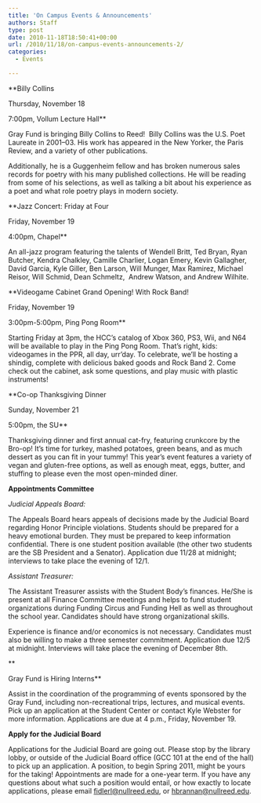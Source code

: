 ```yaml
---
title: 'On Campus Events & Announcements'
authors: Staff
type: post
date: 2010-11-18T18:50:41+00:00
url: /2010/11/18/on-campus-events-announcements-2/
categories:
  - Events

---
```

**Billy Collins
  
Thursday, November 18
  
7:00pm, Vollum Lecture Hall**

Gray Fund is bringing Billy Collins to Reed!  Billy Collins was the U.S. Poet Laureate in 2001–03. His work has appeared in the New Yorker, the Paris Review, and a variety of other publications.

Additionally, he is a Guggenheim fellow and has broken numerous sales records for poetry with his many published collections. He will be reading from some of his selections, as well as talking a bit about his experience as a poet and what role poetry plays in modern society.

**Jazz Concert: Friday at Four
  
Friday, November 19
  
4:00pm, Chapel**

An all-jazz program featuring the talents of Wendell Britt, Ted Bryan, Ryan Butcher, Kendra Chalkley, Camille Charlier, Logan Emery, Kevin Gallagher, David Garcia, Kyle Giller, Ben Larson, Will Munger, Max Ramirez, Michael Reisor, Will Schmid, Dean Schmeltz,  Andrew Watson, and Andrew Wilhite.

**Videogame Cabinet Grand Opening! With Rock Band!
  
Friday, November 19
  
3:00pm-5:00pm, Ping Pong Room**

Starting Friday at 3pm, the HCC’s catalog of Xbox 360, PS3, Wii, and N64 will be available to play in the Ping Pong Room. That’s right, kids: videogames in the PPR, all day, urr’day. To celebrate, we’ll be hosting a shindig, complete with delicious baked goods and Rock Band 2. Come check out the cabinet, ask some questions, and play music with plastic instruments!

**Co-op Thanksgiving Dinner
  
Sunday, November 21
  
5:00pm, the SU**

Thanksgiving dinner and first annual cat-fry, featuring crunkcore by the Bro-op! It’s time for turkey, mashed potatoes, green beans, and as much dessert as you can fit in your tummy! This year’s event features a variety of vegan and gluten-free options, as well as enough meat, eggs, butter, and stuffing to please even the most open-minded diner.

**Appointments Committee**

_Judicial Appeals Board:_
  
The Appeals Board hears appeals of decisions made by the Judicial Board regarding Honor Principle violations. Students should be prepared for a heavy emotional burden. They must be prepared to keep information confidential. There is one student position available (the other two students are the SB President and a Senator). Application due 11/28 at midnight; interviews to take place the evening of 12/1.

_Assistant Treasurer:_
  
The Assistant Treasurer assists with the Student Body’s finances. He/She is present at all Finance Committee meetings and helps to fund student organizations during Funding Circus and Funding Hell as well as throughout the school year. Candidates should have strong organizational skills.

Experience is finance and/or economics is not necessary. Candidates must also be willing to make a three semester commitment. Application due 12/5 at midnight. Interviews will take place the evening of December 8th.
  
**
  
Gray Fund is Hiring Interns**

Assist in the coordination of the programming of events sponsored by the Gray Fund, including non-recreational trips, lectures, and musical events. Pick up an application at the Student Center or contact Kyle Webster for more information. Applications are due at 4 p.m., Friday, November 19.

**Apply for the Judicial Board**

Applications for the Judicial Board are going out. Please stop by the library lobby, or outside of the Judicial Board office (GCC 101 at the end of the hall) to pick up an application. A position, to begin Spring 2011, might be yours for the taking! Appointments are made for a one-year term. If you have any questions about what such a position would entail, or how exactly to locate applications, please email [&#x66;&#x69;&#x64;&#x6c;&#x65;&#x72;&#x6c;&#x40;<span class="oe_displaynone">null</span>&#x72;&#x65;&#x65;&#x64;&#x2e;&#x65;&#x64;&#x75;][1], or [&#x68;&#x62;&#x72;&#x61;&#x6e;&#x6e;&#x61;&#x6e;&#x40;<span class="oe_displaynone">null</span>&#x72;&#x65;&#x65;&#x64;&#x2e;&#x65;&#x64;&#x75;][2].

 [1]: mailto:&#x66;&#x69;&#x64;&#x6c;&#x65;&#x72;&#x6c;&#x40;&#x72;&#x65;&#x65;&#x64;&#x2e;&#x65;&#x64;&#x75;
 [2]: mailto:&#x68;&#x62;&#x72;&#x61;&#x6e;&#x6e;&#x61;&#x6e;&#x40;&#x72;&#x65;&#x65;&#x64;&#x2e;&#x65;&#x64;&#x75;